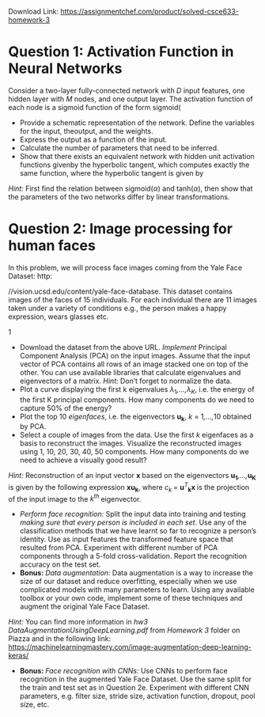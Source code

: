 Download Link: https://assignmentchef.com/product/solved-csce633-homework-3
<br>
<h1>Question 1: Activation Function in Neural Networks</h1>

Consider a two-layer fully-connected network with <em>D </em>input features, one hidden layer with <em>M </em>nodes, and one output layer. The activation function of each node is a sigmoid function of the form sigmoid(

<ul>

 <li>Provide a schematic representation of the network. Define the variables for the input, theoutput, and the weights.</li>

 <li>Express the output as a function of the input.</li>

 <li>Calculate the number of parameters that need to be inferred.</li>

 <li>Show that there exists an equivalent network with hidden unit activation functions givenby the hyperbolic tangent, which computes exactly the same function, where the hyperbolic tangent is given by</li>

</ul>

<em>Hint: </em>First find the relation between sigmoid(<em>α</em>) and tanh(<em>α</em>), then show that the parameters of the two networks differ by linear transformations.

<h1>Question 2: Image processing for human faces</h1>

In this problem, we will process face images coming from the Yale Face Dataset: http:

//vision.ucsd.edu/content/yale-face-database. This dataset contains images of the faces of 15 individuals. For each individual there are 11 images taken under a variety of conditions e.g., the person makes a happy expression, wears glasses etc.

1

<ul>

 <li>Download the dataset from the above URL. <em>Implement </em>Principal Component Analysis (PCA) on the input images. Assume that the input vector of PCA contains all rows of an image stacked one on top of the other. You can use available libraries that calculate eigenvalues and eigenvectors of a matrix. <em>Hint: </em>Don’t forget to normalize the data.</li>

 <li>Plot a curve displaying the first k eigenvalues <em>λ</em><sub>1</sub><em>,…,λ<sub>K</sub></em>, i.e. the energy of the first K principal components. How many components do we need to capture 50% of the energy?</li>

 <li>Plot the top 10 <em>eigenfaces</em>, i.e. the eigenvectors <strong>u<sub>k</sub></strong>, <em>k </em>= 1<em>,…,</em>10 obtained by PCA.</li>

 <li>Select a couple of images from the data. Use the first <em>k </em>eigenfaces as a basis to reconstruct the images. Visualize the reconstructed images using 1, 10, 20, 30, 40, 50 components. How many components do we need to achieve a visually good result?</li>

</ul>

<em>Hint: </em>Reconstruction of an input vector <strong>x </strong>based on the eigenvectors <strong>u<sub>1</sub></strong><em>,…,</em><strong>u<sub>K </sub></strong>is given by the following expression <strong>x</strong><strong>u<sub>k</sub></strong>, where <em>c<sub>k </sub></em>= <strong>u</strong><em><sup>T</sup></em><strong><sub>k</sub>x </strong>is the projection of the input image to the <em>k<sup>th </sup></em>eigenvector.

<ul>

 <li><em>Perform face recognition: </em>Split the input data into training and testing <em>making sure that every person is included in each set</em>. Use any of the classification methods that we have learnt so far to recognize a person’s identity. Use as input features the transformed feature space that resulted from PCA. Experiment with different number of PCA components through a 5-fold cross-validation. Report the recognition accuracy on the test set.</li>

 <li><strong>Bonus: </strong><em>Data augmentation: </em>Data augmentation is a way to increase the size of our dataset and reduce overfitting, especially when we use complicated models with many parameters to learn. Using any available toolbox or your own code, implement some of these techniques and augment the original Yale Face Dataset.</li>

</ul>

<em>Hint: </em>You can find more information in <em>hw3 DataAugmentationUsingDeepLearning.pdf </em>from <em>Homework 3 </em>folder on Piazza and in the following link: https://machinelearningmastery.com/image-augmentation-deep-learning-keras/

<ul>

 <li><strong>Bonus: </strong><em>Face recognition with CNNs: </em>Use CNNs to perform face recognition in the augmented Yale Face Dataset. Use the same split for the train and test set as in Question 2e. Experiment with different CNN parameters, e.g. filter size, stride size, activation function, dropout, pool size, etc.</li>

</ul>